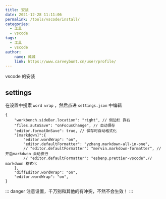 ```yaml
---
title: 安装
date: 2021-12-28 11:11:06
permalink: /tools/vscode/install/
categories: 
  - 工具
  - vscode
tags: 
  - 工具
  - vscode
author: 
	name: 诚城
	link: https://www.carveybunt.cn/user/profile/
---
```

vscode 的安装

## settings

在设置中搜索 `word wrap` ，然后点进 `settings.json` 中编辑

```
{
	"workbench.sideBar.location": "right", // 侧边栏 靠右
	"files.autoSave": "onFocusChange", // 自动保存
	"editor.formatOnSave": true, // 保存时自动格式化
	"[markdown]":{
		"editor.wordWrap": "on",
		"editor.defaultFormatter": "yzhang.markdown-all-in-one",
		// "editor.defaultFormatter": "mervin.markdown-formatter", // 开启markdwon 自动换行
		// "editor.defaultFormatter": "esbenp.prettier-vscode",// markdwon 格式化
	},
	"diffEditor.wordWrap": "on",
	"editor.wordWrap": "on",
}
```

::: danger
注意设置，千万别和其他的有冲突，不然不会生效！
:::
